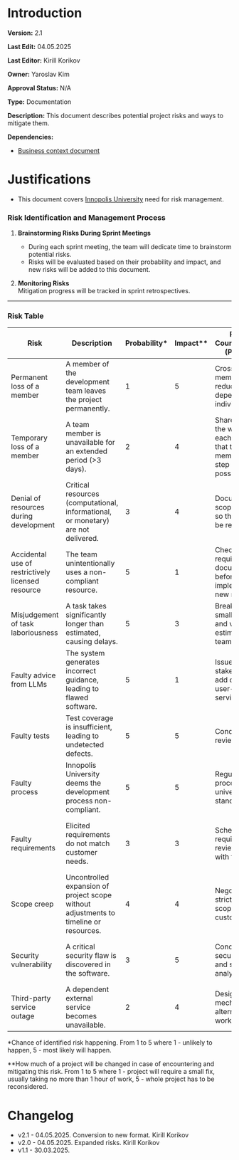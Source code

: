 # Introduction

**Version:** 2.1

**Last Edit:** 04.05.2025

**Last Editor:** Kirill Korikov

**Owner:** Yaroslav Kim

**Approval Status:** N/A

**Type:** Documentation

**Description:** This document describes potential project risks and ways to mitigate them.

**Dependencies:**
- [Business context document](/Context%20and%20Requirements%20Management/EN/Context/Business%20Context.md)

# Justifications
- This document covers [Innopolis University](/Context%20and%20Requirements%20Management/EN/Context/Business%20Context.md) need for risk management.

### **Risk Identification and Management Process**  
1. **Brainstorming Risks During Sprint Meetings**  
   - During each sprint meeting, the team will dedicate time to brainstorm potential risks.  
   - Risks will be evaluated based on their probability and impact, and new risks will be added to this document.  

2. **Monitoring Risks**   
   Mitigation progress will be tracked in sprint retrospectives.  

---

### **Risk Table**  

| Risk                                              | Description                                                                                                                                                                       | Probability* | Impact** | **Proactive Countermeasures** (Preventive)                                                                 | **Retroactive Countermeasures** (Reactive)                                                                 | Assignee A | Assignee B |  
| ------------------------------------------------- | --------------------------------------------------------------------------------------------------------------------------------------------------------------------------------- | ----------- | ------ | ---------------------------------------------------------------------------------------------------------- | ---------------------------------------------------------------------------------------------------------- | ---------- | ---------- |  
| Permanent loss of a member                        | A member of the development team leaves the project permanently.                                                                                                                  | 1           | 5      | Cross-train team members to reduce dependency on individuals.                                              | Negotiate with the customer to reduce project scope.                                                       | Yaroslav   | Kirill     |  
| Temporary loss of a member                        | A team member is unavailable for an extended period (>3 days).                                                                                                                   | 2           | 4      | Share plans for the week during each sprint, so that team members may step in as soon as possible.                                     | Negotiation with customer on reduction of expectations for the sprints affected or whole project.                                                              | Yaroslav   | Kirill     |  
| Denial of resources during development            | Critical resources (computational, informational, or monetary) are not delivered.                                                                                                | 3           | 4      | Document the scope and plans so that tasks can be reprioritized.                                                 | Negotiate scope reduction or seek alternative resources.                                                   | Yaroslav   | Kirill     |  
| Accidental use of restrictively licensed resource | The team unintentionally uses a non-compliant resource.                                                                                                                          | 5           | 1      | Check the requirements documentation before implementing a new resource.                                                 | Replace the resource promptly and audit for compliance.                                                    | Akam       | Vagif      |  
| Misjudgement of task laboriousness                | A task takes significantly longer than estimated, causing delays.                                                                                                               | 5           | 3      | Break tasks into smaller subtasks and validate estimates with the team.                                   | Adjust sprint goals with the customer.                                                                     | Yaroslav   | Kirill     |  
| Faulty advice from LLMs                           | The system generates incorrect guidance, leading to flawed software.                                                                                                             | 5           | 1      | Issue warnings to stakeholders and add disclaimers to user-facing services.                                                 |  Implement popular countermeasures against LLMs inaccuracies.                               | Yaroslav   | Kirill     |  
| Faulty tests                                      | Test coverage is insufficient, leading to undetected defects.                                                                                                                    | 5           | 5      | Conduct test reviews.                                                           | Allocate additional time to improve tests and provide a remediation plan.                                  | Vagif      | Akam       |  
| Faulty process                                    | Innopolis University deems the development process non-compliant.                                                                                                                | 5           | 5      | Regularly align processes with university standards.                              | Dedicate time to process improvements and seek formal approval.                                            | Yaroslav   | Kirill     |  
| Faulty requirements                               | Elicited requirements do not match customer needs.                                                                                                                               | 3           | 3      | Schedule frequent requirement review sessions with the customer.                                          | Clarify requirements via official communication and update documentation.                                   | Yaroslav   | Kirill     |  
| Scope creep                                       | Uncontrolled expansion of project scope without adjustments to timeline or resources.                                                                                            | 4           | 4      | Negotiate the strict project scope with the customer.                    | Re-evaluate priorities and negotiate timeline extensions or additional resources.                           | Yaroslav   | Kirill     |  
| Security vulnerability                            | A critical security flaw is discovered in the software.                                                                                                                          | 3           | 5      | Conduct regular security audits and static code analysis.                                                 | Patch vulnerabilities and inform stakeholders promptly.                                                     | Akam       | Vagif      |  
| Third-party service outage                        | A dependent external service becomes unavailable.                                                                                                                                | 2           | 4      | Design fallback mechanisms or alternative workflows.                                                      | Switch to backup services or implement contingency plans.                                                  | Yaroslav   | Kirill     |  

*Chance of identified risk happening. From 1 to 5 where 1 - unlikely to happen, 5 - most likely will happen.

**How much of a project will be changed in case of encountering and mitigating this risk. From 1 to 5 where 1 - project will require a small fix, usually taking no more than 1 hour of work, 5 - whole project has to be reconsidered.

# Changelog
- v2.1 - 04.05.2025. Conversion to new format. Kirill Korikov
- v2.0 - 04.05.2025. Expanded risks. Kirill Korikov
- v1.1 - 30.03.2025.